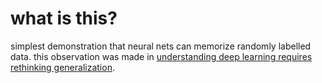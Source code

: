 # what is this?
simplest demonstration that neural nets can memorize randomly labelled data. this observation was made in [understanding deep learning requires rethinking generalization](https://arxiv.org/abs/1611.03530).